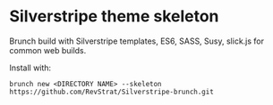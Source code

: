 # Silverstripe theme skeleton

Brunch build with Silverstripe templates, ES6, SASS, Susy, slick.js for common web builds.

Install with:

```brunch new <DIRECTORY NAME> --skeleton https://github.com/RevStrat/Silverstripe-brunch.git```

